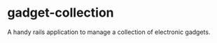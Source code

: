 gadget-collection
=================

A handy rails application to manage a collection of electronic gadgets.
